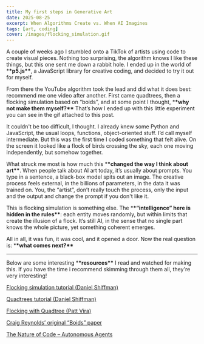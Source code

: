 ```yaml
---
title: My first steps in Generative Art
date: 2025-08-25
excerpt: When Algorithms Create vs. When AI Imagines
tags: [art, coding]
cover: /images/flocking_simulation.gif
---
```


A couple of weeks ago I stumbled onto a TikTok of artists using code to create visual pieces. Nothing too surprising, the algorithm knows I like these things, but this one sent me down a rabbit hole. I ended up in the world of \***\*p5.js\*\***, a JavaScript library for creative coding, and decided to try it out for myself.

From there the YouTube algorithm took the lead and did what it does best: recommend me one video after another. First came quadtrees, then a flocking simulation based on “boids”, and at some point I thought, \***\*why not make them myself?\*\*** That’s how I ended up with this little experiment you can see in the gif attached to this post.

It couldn't be too difficult, I thought. I already knew some Python and JavaScript, the usual loops, functions, object-oriented stuff. I’d call myself intermediate. But this was the first time I coded something that felt alive. On the screen it looked like a flock of birds crossing the sky, each one moving independently, but somehow together.

What struck me most is how much this \***\*changed the way I think about art\*\***. When people talk about AI art today, it’s usually about prompts. You type in a sentence, a black-box model spits out an image. The creative process feels external, in the billions of parameters, in the data it was trained on. You, the “artist”, don’t really touch the process, only the input and the output and change the prompt if you don't like it.

This is flocking simulation is something else. The \***\*“intelligence” here is hidden in the rules\*\***: each entity moves randomly, but within limits that create the illusion of a flock. It’s still AI, in the sense that no single part knows the whole picture, yet something coherent emerges.

All in all, it was fun, it was cool, and it opened a door. Now the real question is: \***\*what comes next?\*\***

---

Below are some interesting \***\*resources\*\*** I read and watched for making this. If you have the time i recommend skimming through them all, they're very interesting!

[Flocking simulation tutorial (Daniel Shiffman)](https://www.youtube.com/watch?v=mhjuuHl6qHM)

[Quadtrees tutorial (Daniel Shiffman)](https://www.youtube.com/watch?v=OJxEcs0w_kE&t=7s)

[Flocking with Quadtree (Patt Vira)](https://www.youtube.com/watch?v=AMugNCfP1NA&t=349s)

[Craig Reynolds’ original “Boids” paper](https://red3d.com/cwr/boids/)

[The Nature of Code – Autonomous Agents](https://natureofcode.com/autonomous-agents/)
